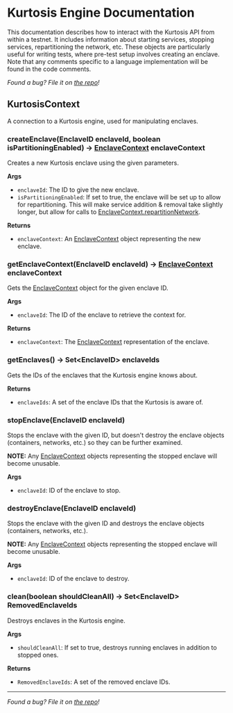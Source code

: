 Kurtosis Engine Documentation
=============================
This documentation describes how to interact with the Kurtosis API from within a testnet. It includes information about starting services, stopping services, repartitioning the network, etc. These objects are particularly useful for writing tests, where pre-test setup involves creating an enclave. Note that any comments specific to a language implementation will be found in the code comments.

_Found a bug? File it on [the repo][issues]!_

KurtosisContext
---------------
A connection to a Kurtosis engine, used for manipulating enclaves.

### createEnclave(EnclaveID enclaveId, boolean isPartitioningEnabled) -\> [EnclaveContext][enclavecontext] enclaveContext
Creates a new Kurtosis enclave using the given parameters.

**Args**
* `enclaveId`: The ID to give the new enclave.
* `isPartitioningEnabled`: If set to true, the enclave will be set up to allow for repartitioning. This will make service addition & removal take slightly longer, but allow for calls to [EnclaveContext.repartitionNetwork][enclavecontext_repartitionnetwork].

**Returns**
* `enclaveContext`: An [EnclaveContext][enclavecontext] object representing the new enclave.

### getEnclaveContext(EnclaveID enclaveId) -\> [EnclaveContext][enclavecontext] enclaveContext
Gets the [EnclaveContext][enclavecontext] object for the given enclave ID.

**Args**
* `enclaveId`: The ID of the enclave to retrieve the context for.

**Returns**
* `enclaveContext`: The [EnclaveContext][enclavecontext] representation of the enclave.

### getEnclaves() -\> Set\<EnclaveID\> enclaveIds
Gets the IDs of the enclaves that the Kurtosis engine knows about.

**Returns**
* `enclaveIds`: A set of the enclave IDs that the Kurtosis is aware of.

### stopEnclave(EnclaveID enclaveId)
Stops the enclave with the given ID, but doesn't destroy the enclave objects (containers, networks, etc.) so they can be further examined.

**NOTE:** Any [EnclaveContext][enclavecontext] objects representing the stopped enclave will become unusable.

**Args**
* `enclaveId`: ID of the enclave to stop.

### destroyEnclave(EnclaveID enclaveId)
Stops the enclave with the given ID and destroys the enclave objects (containers, networks, etc.).

**NOTE:** Any [EnclaveContext][enclavecontext] objects representing the stopped enclave will become unusable.

**Args**
* `enclaveId`: ID of the enclave to destroy.

### clean(boolean shouldCleanAll) -\> Set\<EnclaveID\> RemovedEnclaveIds
Destroys enclaves in the Kurtosis engine.

**Args**
* `shouldCleanAll`: If set to true, destroys running enclaves in addition to stopped ones.

**Returns**
* `RemovedEnclaveIds`: A set of the removed enclave IDs.

---

_Found a bug? File it on [the repo][issues]!_

[issues]: https://github.com/kurtosis-tech/kurtosis-engine-api-lib/issues

<!-- TODO Make the function definition not include args or return values, so we don't get these huge ugly links that break if we change the function signature -->
<!-- TODO make the reference names a) be properly-cased (e.g. "Service.isAvailable" rather than "service_isavailable") and b) have an underscore in front of them, so they're easy to find-replace without accidentally over-replacing -->

[enclavecontext]: ../kurtosis-core/lib-documentation#enclavecontext
[enclavecontext_repartitionnetwork]: ../kurtosis-core/lib-documentation#repartitionnetworkmappartitionid-setserviceid-partitionservices-mappartitionid-mappartitionid-partitionconnection-partitionconnections-partitionconnection-defaultconnection

